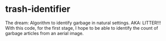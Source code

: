# trash-identifier
The dream: Algorithm to identify garbage in natural settings. AKA: LITTER!!! With this code, for the first stage, I hope to be able to identify the count of garbage articles from an aerial image. 
